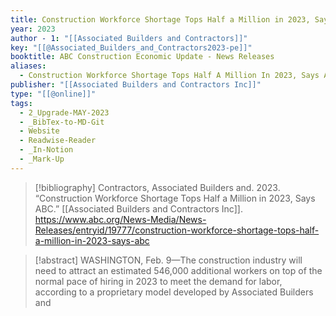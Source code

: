 ```yaml
---
title: Construction Workforce Shortage Tops Half a Million in 2023, Says ABC
year: 2023
author - 1: "[[Associated Builders and Contractors]]"
key: "[[@Associated_Builders_and_Contractors2023-pe]]"
booktitle: ABC Construction Economic Update - News Releases
aliases:
  - Construction Workforce Shortage Tops Half A Million In 2023, Says Abc
publisher: "[[Associated Builders and Contractors Inc]]"
type: "[[@online]]"
tags:
  - 2_Upgrade-MAY-2023
  - _BibTex-to-MD-Git
  - Website
  - Readwise-Reader
  - _In-Notion
  - _Mark-Up
---
```


> [!bibliography]
> Contractors, Associated Builders and. 2023. “Construction Workforce Shortage Tops Half a Million in 2023, Says ABC.” [[Associated Builders and Contractors Inc]]. https://www.abc.org/News-Media/News-Releases/entryid/19777/construction-workforce-shortage-tops-half-a-million-in-2023-says-abc

> [!abstract]
> WASHINGTON, Feb. 9—The construction industry will need to attract an estimated 546,000 additional workers on top of the normal pace of hiring in 2023 to meet the demand for labor, according to a proprietary model developed by Associated Builders and
